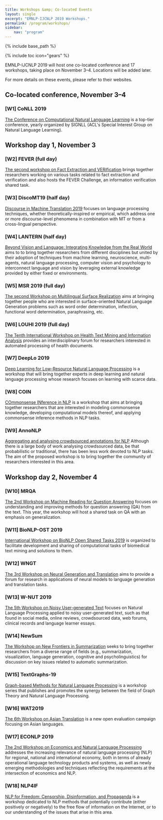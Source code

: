 ```yaml
---
title: Workshops &amp; Co-located Events
layout: single
excerpt: "EMNLP-IJCNLP 2019 Workshops."
permalink: /program/workshops/
sidebar:
    nav: "program"
---
```

{% include base_path %}

{% include toc icon="gears" %}

EMNLP-IJCNLP 2019 will host one co-located conference and 17 workshops, taking place on November 3&ndash;4. Locations will be added later. 

For more details on these events, please refer to their websites.



## Co-located conference, November 3&ndash;4 

### \[W1\] CoNLL 2019 
[The Conference on Computational Natural Language Learning](http://www.conll.org) 
is a top-tier conference, yearly organized by SIGNLL (ACL's Special Interest Group on Natural Language Learning).



## Workshop day 1, November 3

### \[W2\] FEVER (full day)
[The second workshop on Fact Extraction and VERification](http://fever.ai) 
brings together researchers working on various tasks related to fact extraction and verification and also hosts the FEVER Challenge, an information verification shared task.

### \[W3\] DiscoMT19 (half day)
[Discourse in Machine Translation 2019](https://www.idiap.ch/workshop/DiscoMT) 
focuses on language processing techniques, whether theoretically-inspired or empirical, which address one or more discourse-level phenomena in combination with MT or from a cross-lingual perspective.

### \[W4\] LANTERN (half day)
[Beyond Vision and Language: Integrating Knowledge from the Real World](https://www.lantern.uni-saarland.de/) 
aims to to bring together researchers from different disciplines but united by their adoption of techniques from machine learning, neuroscience, multi-agents, natural language processing, computer vision and psychology to interconnect language and vision by leveraging external knowledge provided by either fixed or environments.

### \[W5\] MSR 2019 (full day)
[The second Workshop on Multilingual Surface Realization](http://taln.upf.edu/pages/msr2019-ws/) 
aims at bringing together people who are interested in surface-oriented Natural Language Generation problems such as word order determination, inflection, functional word determination, paraphrasing, etc.

### \[W6\] LOUHI 2019 (full day)
[The Tenth International Workshop on Health Text Mining and Information Analysis](http://louhi2019.fbk.eu/) 
provides an interdisciplinary forum for researchers interested in automated processing of health documents.

### \[W7\] DeepLo 2019
[Deep Learning for Low-Resource Natural Language Processing](https://sites.google.com/view/deeplo19/) 
is a workshop that will bring together experts in deep learning and natural language processing whose research focuses on learning with scarce data.

### \[W8\] COIN
[COmmonsense INference in NLP](http://www.coli.uni-saarland.de/~mroth/COIN/) 
is a workshop that aims at bringing together researchers that are interested in modeling commonsense knowledge, developing computational models thereof, and applying commonsense inference methods in NLP tasks.

### \[W9\] AnnoNLP
[Aggregating and analysing crowdsourced annotations for NLP](http://dali.eecs.qmul.ac.uk/annonlp) 
Although there is a large body of work analysing crowdsourced data, be that probabilistic or traditional, there has been less work devoted to NLP tasks. The aim of the proposed workshop is to bring together the community of researchers interested in this area.



## Workshop day 2, November 4 

### \[W10\] MRQA
[The 2nd Workshop on Machine Reading for Question Answering](https://mrqa.github.io/) 
focuses on understanding and improving methods for question answering (QA) from the text. This year, the workshop will host a shared task on QA with an emphasis on generalization.

### \[W11\] BioNLP-OST 2019
[International Workshop on BioNLP Open Shared Tasks 2019](http://2019.bionlp-ost.org) 
is organized to facilitate development and sharing of computational tasks of biomedical text mining and solutions to them.

### \[W12\] WNGT
[The 3rd Workshop on Neural Generation and Translation](https://sites.google.com/view/wngt19/home) 
aims to provide a forum for research in applications of neural models to language generation and translation tasks.

### \[W13\] W-NUT 2019
[The 5th Workshop on Noisy User-generated Text](http://noisy-text.github.io/) 
focuses on Natural Language Processing applied to noisy user-generated text, such as that found in social media, online reviews, crowdsourced data, web forums, clinical records and language learner essays.

### \[W14\] NewSum
[The Workshop on New Frontiers in Summarization](https://summarization2019.github.io/) 
seeks to bring together researchers from a diverse range of fields (e.g., summarization, visualization, language generation, cognitive and psycholinguistics) for discussion on key issues related to automatic summarization.

### \[W15\] TextGraphs-19
[Graph-based Methods for Natural Language Processing](https://sites.google.com/view/textgraphs2019) 
is a workshop series that publishes and promotes the synergy between the field of Graph Theory and Natural Language Processing.

### \[W16\] WAT2019
[The 6th Workshop on Asian Translation](http://lotus.kuee.kyoto-u.ac.jp/WAT/) 
is a new open evaluation campaign focusing on Asian languages.

### \[W17\] ECONLP 2019
[The 2nd Workshop on Economics and Natural Language Processing](https://sites.google.com/view/econlp-2019) 
addresses the increasing relevance of natural language processing (NLP) for regional, national and international economy, both in terms of already operational language technology products and systems, as well as newly emerging methodologies and techniques reflecting the requirements at the intersection of economics and NLP. 

### \[W18\] NLP4IF
[NLP for Freedom: Censorship, Disinformation, and Propaganda](http://www.netcopia.net/nlp4if/) 
is a workshop dedicated to NLP methods that potentially contribute (either positively or negatively) to the free flow of information on the Internet, or to our understanding of the issues that arise in this area.

